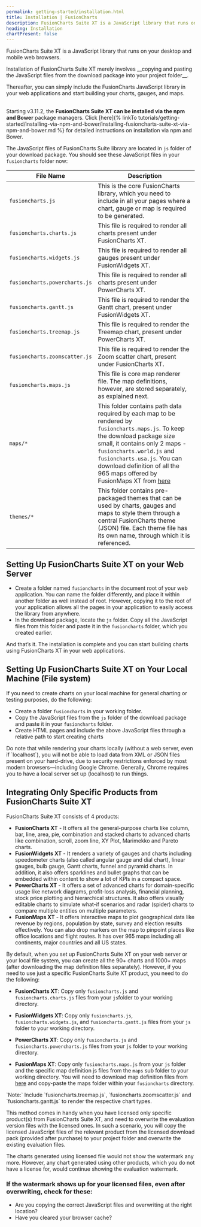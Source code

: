 ```yaml
---
permalink: getting-started/installation.html
title: Installation | FusionCharts
description: FusionCharts Suite XT is a JavaScript library that runs on your desktop/mobile web browsers. This article talks about steps to download FusionCharts library
heading: Installation
chartPresent: false
---
```


FusionCharts Suite XT is a JavaScript library that runs on your desktop and mobile web browsers. 

<p class="text-info">
Installation of FusionCharts Suite XT merely involves __copying and pasting the JavaScript files from the download package into your project folder__.

Thereafter, you can simply include the FusionCharts JavaScript library in your web applications and start building your charts, gauges, and maps. <br/><br/>

Starting v3.11.2, the **FusionCharts Suite XT can be installed via the npm and Bower** package managers. Click [here]{% linkTo tutorials/getting-started/installing-via-npm-and-bower/installing-fusioncharts-suite-xt-via-npm-and-bower.md %} for detailed instructions on installation via npm and Bower. 
</p>

The JavaScript files of FusionCharts Suite library are located in `js` folder of your download package. You should see these JavaScript files in your `fusioncharts` folder now:

File Name | Description
---|---
 `fusioncharts.js` | This is the core FusionCharts library, which you need to include in all your pages where a chart, gauge or map is required to be generated.
`fusioncharts.charts.js` | This file is required to render all charts present under FusionCharts XT.
`fusioncharts.widgets.js` | This file is required to render all gauges present under FusionWidgets XT.
`fusioncharts.powercharts.js` | This file is required to render all charts present under PowerCharts XT.
`fusioncharts.gantt.js` | This file is required to render the Gantt chart, present under FusionWidgets XT.
`fusioncharts.treemap.js` | This file is required to render the Treemap chart, present under PowerCharts XT.
`fusioncharts.zoomscatter.js` | This file is required to render the Zoom scatter chart, present under FusionCharts XT.
`fusioncharts.maps.js`  |This file is core map renderer file. The map definitions, however, are stored separately, as explained next.
`maps/*` | This folder contains path data required by each map to be rendered by `fusioncharts.maps.js`. To keep the download package size small, it contains only 2 maps  - `fusioncharts.world.js` and `fusioncharts.usa.js`. You can download definition of all the 965 maps offered by FusionMaps XT from [here](http://www.fusioncharts.com/download/maps/definition)
`themes/*` | This folder contains pre-packaged themes that can be used by charts, gauges and maps to style them through a central FusionCharts theme (JSON) file. Each theme file has its own name, through which it is referenced.

## Setting Up FusionCharts Suite XT on your Web Server

 * Create a folder named `fusioncharts` in the document root of your web application. You can name the folder differently, and place it within another folder as well instead of root. However, copying it to the root of your application allows all the pages in your application to easily access the library from anywhere.
 * In the download package, locate the `js` folder. Copy all the JavaScript files from this folder and paste it in the `fusioncharts` folder, which you created earlier.

And that’s it. The installation is complete and you can start building charts using FusionCharts XT in your web applications.

## Setting Up FusionCharts Suite XT on Your Local Machine (File system)

If you need to create charts on your local machine for general charting or testing purposes, do the following:

 * Create a folder `fusioncharts` in your working folder.
 * Copy the JavaScript files from the `js` folder of the download package and paste it in your `fusioncharts` folder.
 * Create HTML pages and include the above JavaScript files through a relative path to start creating charts

<p class="text-info">
Do note that while rendering your charts locally (without a web server, even if `localhost`), you will not be able to load data from XML or JSON files present on your hard-drive, due to security restrictions enforced by most modern browsers—including Google Chrome. Generally, Chrome requires you to have a local server set up (localhost) to run things.
</p>

## Integrating Only Specific Products from FusionCharts Suite XT

FusionCharts Suite XT consists of 4 products:

 * __FusionCharts XT__ - It offers all the general-purpose charts like column, bar, line, area, pie, combination and stacked charts to advanced charts like combination, scroll, zoom line, XY Plot, Marimekko and Pareto charts.
 * __FusionWidgets XT__ - It renders a variety of gauges and charts including speedometer charts (also called angular gauge and dial chart), linear gauges, bulb gauge, Gantt charts, funnel and pyramid charts. In addition, it also offers sparklines and bullet graphs that can be embedded within content to show a lot of KPIs in a compact space.
 * __PowerCharts XT__ - It offers a set of advanced charts for domain-specific usage like network diagrams, profit-loss analysis, financial planning, stock price plotting and hierarchical structures. It also offers visually editable charts to simulate what-if scenarios and radar (spider) charts to compare multiple entities on multiple parameters.
 * __FusionMaps XT__ - It offers interactive maps to plot geographical data like revenue by regions, population by state, survey and election results effectively. You can also drop markers on the map to pinpoint places like office locations and flight routes. It has over 965 maps including all continents, major countries and all US states.

By default, when you set up FusionCharts Suite XT on your web server or your local file system, you can create all the 90+ charts and 1000+ maps (after downloading the map definition files separately). However, if you need to use just a specific FusionCharts Suite XT product, you need to do the following:

 * __FusionCharts XT__: Copy only `fusioncharts.js` and `fusioncharts.charts.js` files from your `js`folder to your working directory.

 * __FusionWidgets XT__: Copy only `fusioncharts.js`, `fusioncharts.widgets.js`, and `fusioncharts.gantt.js` files from your `js` folder to your working directory.

 * __PowerCharts XT__: Copy only `fusioncharts.js` and `fusioncharts.powercharts.js` files from your `js` folder to your working directory.

 * __FusionMaps XT__: Copy only `fusioncharts.maps.js` from your `js` folder and the specific map definition js files from the `maps` sub folder to your working directory. You will need to download map definition files from [here](http://www.fusioncharts.com/download/maps/definition) and copy-paste the maps folder within your `fusioncharts` directory.

 <p class="text-info">`Note:` Include `fusioncharts.treemap.js`, `fusioncharts.zoomscatter.js` and `fusioncharts.gantt.js` to render the respective chart types.</p>

This method comes in handy when you have licensed only specific product(s) from FusionCharts Suite XT, and need to overwrite the evaluation version files with the licensed ones. In such a scenario, you will copy the licensed JavaScript files of the relevant product from the licensed download pack (provided after purchase) to your project folder and overwrite the existing evaluation files.

The charts generated using licensed file would not show the watermark any more. However, any chart generated using other products, which you do not have a license for, would continue showing the evaluation watermark.

### If the watermark shows up for your licensed files, even after overwriting, check for these:

  * Are you copying the correct JavaScript files and overwriting at the right location?
  * Have you cleared your browser cache?

